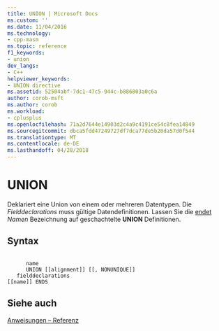 ```yaml
---
title: UNION | Microsoft Docs
ms.custom: ''
ms.date: 11/04/2016
ms.technology:
- cpp-masm
ms.topic: reference
f1_keywords:
- union
dev_langs:
- C++
helpviewer_keywords:
- UNION directive
ms.assetid: 52504abf-7dc1-47c5-944c-b886803a0c6a
author: corob-msft
ms.author: corob
ms.workload:
- cplusplus
ms.openlocfilehash: 71a2d7644e14903d2c4a9c4191ce54c8fea14849
ms.sourcegitcommit: dbca5fdd47249727df7dca77de5b20da57d0f544
ms.translationtype: MT
ms.contentlocale: de-DE
ms.lasthandoff: 04/28/2018
---
```

# <a name="union"></a>UNION
Deklariert eine Union von einem oder mehreren Datentypen. Die *Fielddeclarations* muss gültige Datendefinitionen. Lassen Sie die [endet](../../assembler/masm/ends-masm.md) *Namen* Bezeichnung auf geschachtelte **UNION** Definitionen.  
  
## <a name="syntax"></a>Syntax  
  
```  
  
      name   
      UNION [[alignment]] [[, NONUNIQUE]]  
   fielddeclarations  
[[name]] ENDS  
```  
  
## <a name="see-also"></a>Siehe auch  
 [Anweisungen – Referenz](../../assembler/masm/directives-reference.md)